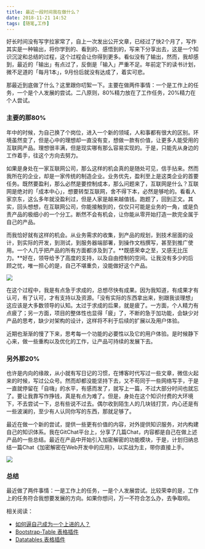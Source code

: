 ```yaml
---
title: 最近一段时间我在做什么？
date: 2018-11-21 14:52
tags: [随笔,工作]
---
```


好长时间没有写字拉家常了，自上一次发出公开文章，已经过了快2个月了，写作其实是一种输出，将你学到的、看到的、感悟到的，写来下分享出去，这是一个知识沉淀和总结的过程，这个过程会让你得到更多。看似没有了输出，然而，我却感到，最近的「输出」有点过了，反倒是「输入」严重不足。年前定下的读书计划，微不足道的「每月1本」，9月份后就没有达成了，着实可悲。

那最近到底做了什么？这里跟你叨絮一下。主要在做两件事情：一个是工作上的任务，一个是个人发展的尝试。二八原则，80%精力放在了工作任务，20%精力在个人尝试。

### 主要的那80%
年中的时候，为自己换了个岗位，进入一个新的领域，人和事都有很大的区别。环境虽然变了，但是心中的理想却一直没有变，想做一款有价值，让更多人能受用的互联网产品。理想很丰满，但是现实哪有那么容易实现的。于是，只能先从身边的工作着手，往这个方向去努力。

如果是身处在一家互联网公司，那么这样的机会真的是随处可见，信手拈来。然而我所在的企业，却是一家传统的制造企业。业务优先，盈利至上是这类企业的首要任务。既然要盈利，那么必然是要控制成本，那么问题来了，互联网是什么？互联网是绝对的「成本中心」，想要转型互联网，舍不得下本，必然是够呛的。看看人家京东，这么多年就没盈利过，但是人家是越来越值钱。跑题了，回到正文。其实，回头想想，在互联网公司，你能接触到的，仅仅只可能是业务的一角，或是负责产品的极细小的一个分工。断然不会有机会，让你能从零开始打造一款完全属于自己的产品。

而我恰好就有这样的机会。从业务需求的收集，到产品的规划，到技术层面的设计，到实际的开发，到测试，到服务器端部署，到操作文档撰写，甚至到推广使用。一个人几乎把产品的所有方面都涉及到了。**既感荣幸之至，又感无比压力。**好在，领导给予了高度的支持，以及自由控制的空间。让我没有多少的后顾之忧，唯一担心的是，自己不堪重负，没能做好这个产品。

![](/image/about_work/2018-11-20_200600.png)

在这个过程中，我是有点急于求成的，总想尽快有成果。因为我知道，有成果才有认可，有了认可，才有支持以及资源。「没有实际的东西拿出来，别跟我谈理想」这应该是大多数领导的认知。太过于求成的后果，就是疲了。一方面，个人精力有点疲了；另一方面，项目的整体性也显得「疲」了，不断的急于加功能，会缺少对产品的思考，缺少对架构的设计，这样将不利于后续的扩展以及用户体验。

近期也渐渐的慢了下来，思考每一个功能的必要性以及它的用户体验。是时候静下心来，做一些重构以及优化的工作，让产品可持续的发展下去。

### 另外那20%
也许是内向的缘故，从小就有写日记的习惯，在博客时代写过一些文章，微信火起来的时候，写过公众号。然而却都没能坚持下去，又不苟同于一些网络写手，于是一直就停留在「自嗨」的水平，有感而发了，就写上一篇，不过大部分时间也就忘了。要让我靠写作挣钱，真是有点为难了。但是，身处在这个知识付费的大环境下，不去尝试一下，总有些说不过去。偶尔收到陌生人的几块钱打赏，内心还是有一些波澜的，至少有人认同你写的东西，那就足够了。

最近在做一个新的尝试，提供一些更有价值的内容，对外提供知识服务，对内构建自己的知识体系。我在GitChat平台上，分享了几篇Chat，内容都是自己在做上述产品的一些总结。最近在产品中开始引入加密解密的功能模块，于是，计划归纳总结一篇Chat《加密解密在Web开发中的应用》，以实战为主，带你直接上手。

![](/image/about_work/IMG_0389.JPG)

### 总结
最近做了两件事情：一是工作上的任务，一是个人发展尝试。比较荣幸的是，工作上的任务符合我想要发展的方向。如果你想问，万一不符合怎么办，去争取呗。

相关阅读：
- [如何逼自己成为一个上进的人？](https://www.jianshu.com/p/cc3f686c8268)
- [Bootstrap-Table 表格插件](https://www.jianshu.com/p/8c4ff8eca14f)
- [Datatables 表格插件](https://www.jianshu.com/p/79a3f7a848ec)